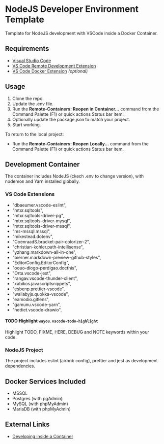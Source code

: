 # NodeJS Developer Environment Template

Template for NodeJS development with VSCode inside a Docker Container.

## Requirements

- [Visual Studio Code](https://code.visualstudio.com/)
- [VS Code Remote Development Extension](https://aka.ms/vscode-remote/download/extension)
- [VS Code Docker Extension](https://marketplace.visualstudio.com/items?itemName=ms-azuretools.vscode-docker) *(optional)*

## Usage

1. Clone the repo.
2. Update the .env file.
3. Run the **Remote-Containers: Reopen in Container...** command from the Command Palette (F1) or quick actions Status bar item.
4. Optionally update the package.json to match your project.
5. Start working.

To return to the local project:
- Run the **Remote-Containers: Reopen Locally...** command from the Command Palette (F1) or quick actions Status bar item.

## Development Container

The container includes NodeJS (ckech .env to change version), with nodemon and Yarn installed globally.

### VS Code Extensions

- "dbaeumer.vscode-eslint",
- "mtxr.sqltools",
- "mtxr.sqltools-driver-pg",
- "mtxr.sqltools-driver-mysql",
- "mtxr.sqltools-driver-mssql",
- "ms-mssql.mssql",
- "mikestead.dotenv",
- "CoenraadS.bracket-pair-colorizer-2",
- "christian-kohler.path-intellisense",
- "yzhang.markdown-all-in-one",
- "bierner.markdown-preview-github-styles",
- "EditorConfig.EditorConfig",
- "oouo-diogo-perdigao.docthis",
- "Orta.vscode-jest",
- "rangav.vscode-thunder-client",
- "xabikos.javascriptsnippets",
- "esbenp.prettier-vscode",
- "wallabyjs.quokka-vscode",
- "eamodio.gitlens",
- "gamunu.vscode-yarn",
- "hediet.vscode-drawio",

#### TODO Highlight `wayou.vscode-todo-highlight`

Highlight TODO, FIXME, HERE, DEBUG and NOTE keywords within your code.

### NodeJS Project

The project includes eslint (airbnb config), prettier and jest as development dependencies.

## Docker Services Included

- MSSQL
- Postgres (with pgAdmin)
- MySQL (with phpMyAdmin)
- MariaDB (with phpMyAdmin)

## External Links

- [Developing inside a Container](https://code.visualstudio.com/docs/remote/containers)
